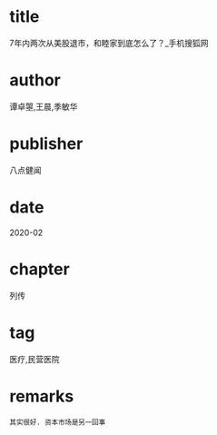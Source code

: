 # title
7年内两次从美股退市，和睦家到底怎么了？_手机搜狐网

# author
谭卓曌,王晨,季敏华

# publisher
八点健闻

# date
2020-02

# chapter
列传

# tag
医疗,民营医院

# remarks
`其实很好. 资本市场是另一回事`

